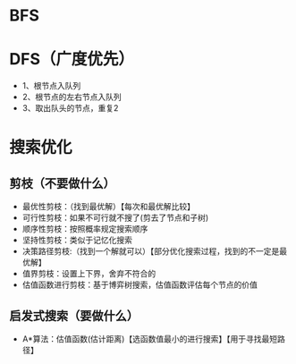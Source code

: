 # BFS

# DFS（广度优先）
- 1、根节点入队列
- 2、根节点的左右节点入队列
- 3、取出队头的节点，重复2
# 搜索优化
## 剪枝（不要做什么）
- 最优性剪枝：（找到最优解）【每次和最优解比较】
- 可行性剪枝：如果不可行就不搜了(剪去了节点和子树)
- 顺序性剪枝：按照概率规定搜索顺序
- 坚持性剪枝：类似于记忆化搜索
- 决策路径剪枝:（找到一个解就可以）【部分优化搜索过程，找到的不一定是最优解】
- 值界剪枝：设置上下界，舍弃不符合的
- 估值函数进行剪枝：基于博弈树搜索，估值函数评估每个节点的价值
## 启发式搜索（要做什么）
- A*算法：估值函数(估计距离)【选函数值最小的进行搜索】【用于寻找最短路径】
